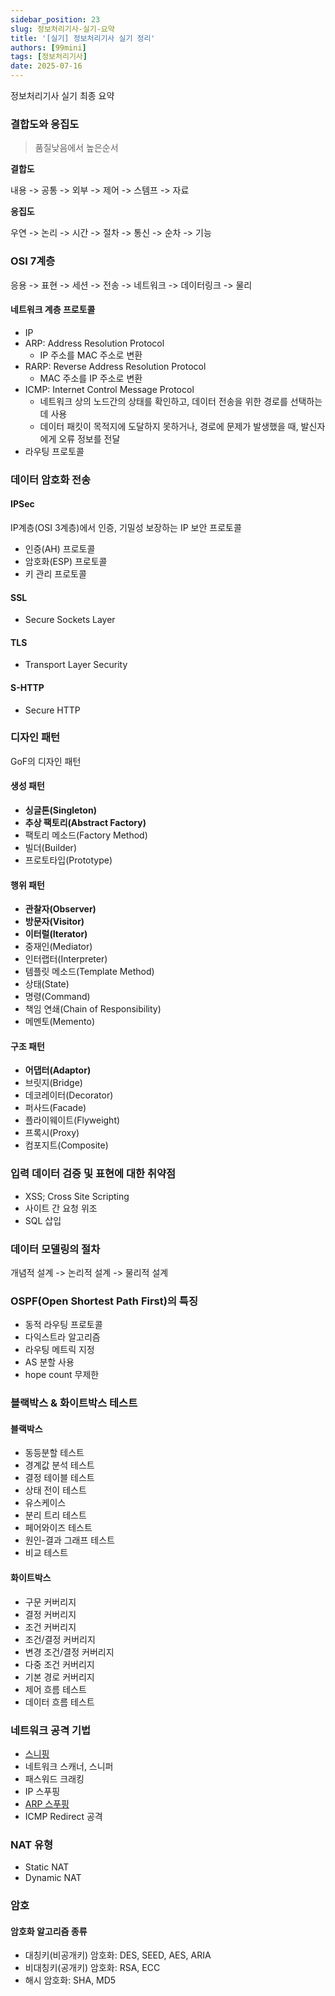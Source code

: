 ```yaml
---
sidebar_position: 23
slug: 정보처리기사-실기-요약
title: '[실기] 정보처리기사 실기 정리'
authors: [99mini]
tags: [정보처리기사]
date: 2025-07-16
---
```


정보처리기사 실기 최종 요약

<!-- truncate -->

### 결합도와 응집도

> 품질낮음에서 높은순서

**결합도**

내용 -> 공통 -> 외부 -> 제어 -> 스템프 -> 자료

**응집도**

우연 -> 논리 -> 시간 -> 절차 -> 통신 -> 순차 -> 기능

### OSI 7계층

응용 -> 표현 -> 세션 -> 전송 -> 네트워크 -> 데이터링크 -> 물리

#### 네트워크 계층 프로토콜

- IP
- ARP: Address Resolution Protocol
  - IP 주소를 MAC 주소로 변환
- RARP: Reverse Address Resolution Protocol
  - MAC 주소를 IP 주소로 변환
- ICMP: Internet Control Message Protocol
  - 네트워크 상의 노드간의 상태를 확인하고, 데이터 전송을 위한 경로를 선택하는 데 사용
  - 데이터 패킷이 목적지에 도달하지 못하거나, 경로에 문제가 발생했을 때, 발신자에게 오류 정보를 전달
- 라우팅 프로토콜

### 데이터 암호화 전송

#### IPSec

IP계층(OSI 3계층)에서 인증, 기밀성 보장하는 IP 보안 프로토콜

- 인증(AH) 프로토콜
- 암호화(ESP) 프로토콜
- 키 관리 프로토콜

#### SSL

- Secure Sockets Layer

#### TLS

- Transport Layer Security

#### S-HTTP

- Secure HTTP

### 디자인 패턴

GoF의 디자인 패턴

#### 생성 패턴

- **싱글톤(Singleton)**
- **추상 팩토리(Abstract Factory)**
- 팩토리 메소드(Factory Method)
- 빌더(Builder)
- 프로토타입(Prototype)

#### 행위 패턴

- **관찰자(Observer)**
- **방문자(Visitor)**
- **이터럴(Iterator)**
- 중재인(Mediator)
- 인터랩터(Interpreter)
- 템플릿 메소드(Template Method)
- 상태(State)
- 명령(Command)
- 책임 연쇄(Chain of Responsibility)
- 메멘토(Memento)

#### 구조 패턴

- **어댑터(Adaptor)**
- 브릿지(Bridge)
- 데코레이터(Decorator)
- 퍼사드(Facade)
- 플라이웨이트(Flyweight)
- 프록시(Proxy)
- 컴포지트(Composite)

### 입력 데이터 검증 및 표현에 대한 취약점

- XSS; Cross Site Scripting
- 사이트 간 요청 위조
- SQL 삽입

### 데이터 모델링의 절차

개념적 설계 -> 논리적 설계 -> 물리적 설계

### OSPF(Open Shortest Path First)의 특징

- 동적 라우팅 프로토콜
- 다익스트라 알고리즘
- 라우팅 메트릭 지정
- AS 분할 사용
- hope count 무제한

### 블랙박스 & 화이트박스 테스트

#### 블랙박스

- 동등분할 테스트
- 경계값 분석 테스트
- 결정 테이블 테스트
- 상태 전이 테스트
- 유스케이스
- 분리 트리 테스트
- 페어와이즈 테스트
- 원인-결과 그래프 테스트
- 비교 테스트

#### 화이트박스

- 구문 커버리지
- 결정 커버리지
- 조건 커버리지
- 조건/결정 커버리지
- 변경 조건/결정 커버리지
- 다중 조건 커버리지
- 기본 경로 커버리지
- 제어 흐름 테스트
- 데이터 흐름 테스트

### 네트워크 공격 기법

- [스니핑](/docs/정보처리기사/정보처리기사-실기-9장-소프트웨어-개발-보안-구축#스니핑-sniffing)
- 네트워크 스캐너, 스니퍼
- 패스워드 크래킹
- IP 스푸핑
- [ARP 스푸핑](/docs/정보처리기사/정보처리기사-실기-9장-소프트웨어-개발-보안-구축#arp-스푸핑)
- ICMP Redirect 공격

### NAT 유형

- Static NAT
- Dynamic NAT

### 암호

#### 암호화 알고리즘 종류

- 대칭키(비공개키) 암호화: DES, SEED, AES, ARIA
- 비대칭키(공개키) 암호화: RSA, ECC
- 해시 암호화: SHA, MD5
